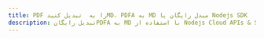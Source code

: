 ---title: PDF را به  تبدیل کنیدMD، PDFA به MD مبدل رایگان یا Nodejs SDKdescription: تبدیل رایگانPDFA به MD با استفاده از Nodejs Cloud APIs & SDK همچنین اسناد PDF را در Cloud ایجاد، ویرایش و رندر کنید.---